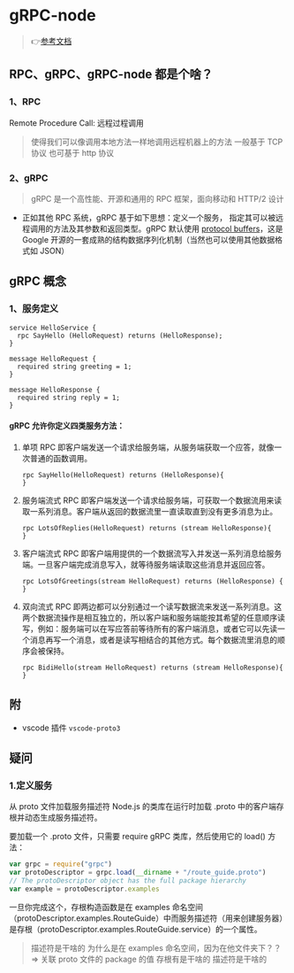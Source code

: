# gRPC-node

> 👉[参考文档](http://doc.oschina.net/grpc?t=58008)

## RPC、gRPC、gRPC-node 都是个啥？

### 1、RPC

Remote Procedure Call: 远程过程调用

> 使得我们可以像调用本地方法一样地调用远程机器上的方法
> 一般基于 TCP 协议 也可基于 http 协议

### 2、gRPC

> gRPC 是一个高性能、开源和通用的 RPC 框架，面向移动和 HTTP/2 设计

-   正如其他 RPC 系统，gRPC 基于如下思想：定义一个服务， 指定其可以被远程调用的方法及其参数和返回类型。gRPC 默认使用 [protocol buffers](https://developers.google.com/protocol-buffers/)，这是 Google 开源的一套成熟的结构数据序列化机制（当然也可以使用其他数据格式如 JSON）

## gRPC 概念

### 1、服务定义

```
service HelloService {
  rpc SayHello (HelloRequest) returns (HelloResponse);
}

message HelloRequest {
  required string greeting = 1;
}

message HelloResponse {
  required string reply = 1;
}

```

#### gRPC 允许你定义四类服务方法：

1. 单项 RPC
   即客户端发送一个请求给服务端，从服务端获取一个应答，就像一次普通的函数调用。

    ```
    rpc SayHello(HelloRequest) returns (HelloResponse){
    }
    ```

2. 服务端流式 RPC
   即客户端发送一个请求给服务端，可获取一个数据流用来读取一系列消息。客户端从返回的数据流里一直读取直到没有更多消息为止。
    ```
    rpc LotsOfReplies(HelloRequest) returns (stream HelloResponse){
    }
    ```

3) 客户端流式 RPC
   即客户端用提供的一个数据流写入并发送一系列消息给服务端。一旦客户端完成消息写入，就等待服务端读取这些消息并返回应答。
    ```
    rpc LotsOfGreetings(stream HelloRequest) returns (HelloResponse) {
    }
    ```

4. 双向流式 RPC
   即两边都可以分别通过一个读写数据流来发送一系列消息。这两个数据流操作是相互独立的，所以客户端和服务端能按其希望的任意顺序读写，例如：服务端可以在写应答前等待所有的客户端消息，或者它可以先读一个消息再写一个消息，或者是读写相结合的其他方式。每个数据流里消息的顺序会被保持。
    ```
    rpc BidiHello(stream HelloRequest) returns (stream HelloResponse){
    }
    ```

## 附

-   vscode 插件 `vscode-proto3`

## 疑问

### 1.定义服务

从 proto 文件加载服务描述符
Node.js 的类库在运行时加载 .proto 中的客户端存根并动态生成服务描述符。

要加载一个 .proto 文件，只需要 require gRPC 类库，然后使用它的 load() 方法：

```js
var grpc = require("grpc")
var protoDescriptor = grpc.load(__dirname + "/route_guide.proto")
// The protoDescriptor object has the full package hierarchy
var example = protoDescriptor.examples
```

一旦你完成这个，存根构造函数是在 examples 命名空间（protoDescriptor.examples.RouteGuide）中而服务描述符（用来创建服务器）是存根（protoDescriptor.examples.RouteGuide.service）的一个属性。

> 描述符是干啥的
> 为什么是在 examples 命名空间，因为在他文件夹下？？=> 关联 proto 文件的 package 的值
> 存根有是干啥的
> 描述符是干啥的
